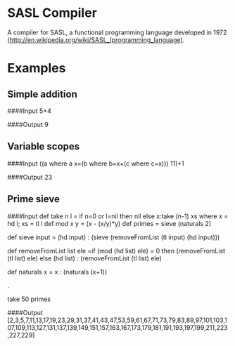 SASL Compiler
============

A compiler for SASL, a functional programming language developed in 1972 (http://en.wikipedia.org/wiki/SASL_(programming_language).

Examples
========

Simple addition
---------------
####Input
5+4

####Output
9

Variable scopes
---------------
####Input
((a where a x=(b where b=x+(c where c=x))) 11)+1

####Output
23

Prime sieve
----------
####Input
def take n l = if n=0 or l=nil then nil
	else x:take (n-1) xs where x = hd l;
				   xs = tl l
def mod x y = (x - (x/y)*y)
def primes = sieve (naturals 2)

def sieve input = (hd input) : (sieve (removeFromList (tl input) (hd input)))

def removeFromList list ele =if (mod (hd list) ele) = 0
							then (removeFromList (tl list) ele)
						else (hd list) : (removeFromList (tl list) ele)

def	naturals x = x : (naturals (x+1))

.

take 50 primes

####Output
[2,3,5,7,11,13,17,19,23,29,31,37,41,43,47,53,59,61,67,71,73,79,83,89,97,101,103,107,109,113,127,131,137,139,149,151,157,163,167,173,179,181,191,193,197,199,211,223,227,229]
